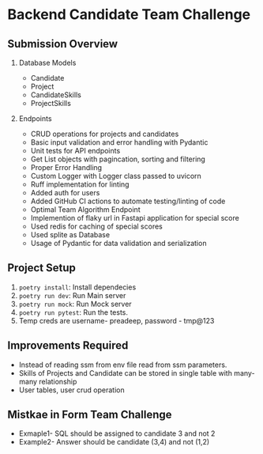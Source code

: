 # Backend Candidate Team Challenge

## Submission Overview

1. Database Models
   - Candidate
   - Project
   - CandidateSkills
   - ProjectSkills

2. Endpoints
   - CRUD operations for projects and candidates
   - Basic input validation and error handling with Pydantic
   - Unit tests for API endpoints
   - Get List objects with pagincation, sorting and filtering
   - Proper Error Handling
   - Custom Logger with Logger class passed to uvicorn
   - Ruff implementation for linting
   - Added auth for users
   - Added GitHub CI actions to automate testing/linting of code
   - Optimal Team Algorithm Endpoint
   - Implemention of flaky url in Fastapi application for special score
   - Used redis for caching of special scores
   - Used splite as Database
   - Usage of Pydantic for data validation and serialization


## Project Setup
1. `poetry install`: Install dependecies
2. `poetry run dev`: Run Main server
3. `poetry run mock`: Run Mock server
4. `poetry run pytest`: Run the tests.
5. Temp creds are username- preadeep, password - tmp@123


## Improvements Required
- Instead of reading ssm from env file read from ssm parameters.
- Skills of Projects and Candidate can be stored in single table with many-many relationship
- User tables, user crud operation


## Mistkae in Form Team Challenge
- Exmaple1- SQL should be assigned to candidate 3 and not 2
- Example2-  Answer should be candidate (3,4) and not (1,2)